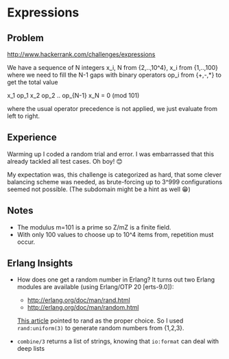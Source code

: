 # Expressions

## Problem
http://www.hackerrank.com/challenges/expressions

We have a sequence of N integers x_i, N from {2,..,10^4}, x_i from {1,..,100}
where we need to fill the N-1 gaps with binary operators op_i from {+,-,*}
to get the total value 

x_1 op_1 x_2 op_2 .. op_{N-1} x_N = 0 (mod 101)

where the usual operator precedence is not applied, we just evaluate from left to right.

## Experience
Warming up I coded a random trial and error. I was embarrassed that this
already tackled all test cases. Oh boy! :blush:

My expectation was, this challenge is categorized as hard, that some clever balancing 
scheme was needed, as brute-forcing up to 3^999 configurations seemed not possible.
(The subdomain might be a hint as well :grin:)

## Notes
* The modulus m=101 is a prime so Z/mZ is a finite field.
* With only 100 values to choose up to 10^4 items from, repetition must
  occur.

## Erlang Insights
* How does one get a random number in Erlang? It turns out two Erlang modules are available
  (using Erlang/OTP 20 [erts-9.0]):
  * http://erlang.org/doc/man/rand.html
  * http://erlang.org/doc/man/random.html

  [This article](https://hashrocket.com/blog/posts/the-adventures-of-generating-random-numbers-in-erlang-and-elixir)
  pointed to rand as the proper choice. 
  So I used ``rand:uniform(3)`` to generate random numbers from {1,2,3}.
- ``combine/3`` returns a list of strings, knowing that ``io:format`` can deal with deep lists
